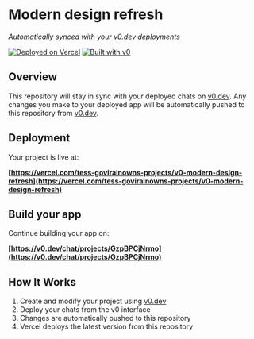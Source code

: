 # Modern design refresh

*Automatically synced with your [v0.dev](https://v0.dev) deployments*

[![Deployed on Vercel](https://img.shields.io/badge/Deployed%20on-Vercel-black?style=for-the-badge&logo=vercel)](https://vercel.com/tess-goviralnowns-projects/v0-modern-design-refresh)
[![Built with v0](https://img.shields.io/badge/Built%20with-v0.dev-black?style=for-the-badge)](https://v0.dev/chat/projects/GzpBPCjNrmo)

## Overview

This repository will stay in sync with your deployed chats on [v0.dev](https://v0.dev).
Any changes you make to your deployed app will be automatically pushed to this repository from [v0.dev](https://v0.dev).

## Deployment

Your project is live at:

**[https://vercel.com/tess-goviralnowns-projects/v0-modern-design-refresh](https://vercel.com/tess-goviralnowns-projects/v0-modern-design-refresh)**

## Build your app

Continue building your app on:

**[https://v0.dev/chat/projects/GzpBPCjNrmo](https://v0.dev/chat/projects/GzpBPCjNrmo)**

## How It Works

1. Create and modify your project using [v0.dev](https://v0.dev)
2. Deploy your chats from the v0 interface
3. Changes are automatically pushed to this repository
4. Vercel deploys the latest version from this repository